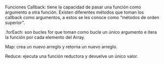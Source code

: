 Funciones Callback: tiene la capacidad de pasar una función como argumento a otra
función.
Existen diferentes métodos que toman los callback como argumentos, a estos se les
conoce como “métodos de orden superior”.

.forEach: son bucles for que toman como bucle un único argumento e itera la función
por cada elemento del Array.

Map: crea un nuevo arreglo y retorna un nuevo arreglo.

Reduce: ejecuta una función reductora y devuelve un único valor.
